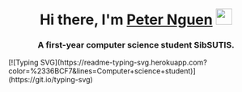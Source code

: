 <h1 align="center">Hi there, I'm <a href="https://vk.com/darrk_ne_ss" target="_blank">Peter Nguen</a> 
<img src="https://github.com/blackcater/blackcater/raw/main/images/Hi.gif" height="32"/></h1>
<h3 align="center">A first-year computer science student SibSUTIS.</h3>
[![Typing SVG](https://readme-typing-svg.herokuapp.com?color=%2336BCF7&lines=Computer+science+student)](https://git.io/typing-svg)
